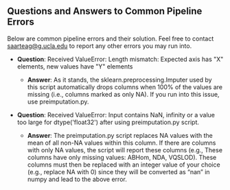 ## Questions and Answers to Common Pipeline Errors
Below are common pipeline errors and their solution. Feel free to contact saarteag@g.ucla.edu to report any other errors you may run into. <br>

* **Question**: Received ValueError: Length mismatch: Expected axis has "X" elements, new values have "Y" elements <br>
	- **Answer**: As it stands, the sklearn.preprocessing.Imputer used by this script automatically drops columns when 100% of the values are missing (i.e., columns marked as only NA). If you run into this issue, use preimputation.py. <br>

* **Question**: Received ValueError: Input contains NaN, infinity or a value too large for dtype('float32') after using preimputation.py script. <br>
	- **Answer**: The preimputation.py script replaces NA values with the mean of all non-NA values within this column. If there are columns with only NA values, the script will report these columns (e.g., These columns have only missing values: ABHom, NDA, VQSLOD). These columns must then be replaced with an integer value of your choice (e.g., replace NA with 0) since they will be converted as “nan” in numpy and lead to the above error.
